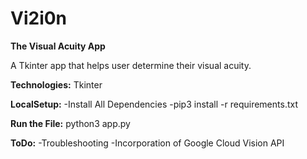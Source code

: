 # Vi2i0n
**The Visual Acuity App**

A Tkinter app that helps user determine their visual acuity.


**Technologies:**
	Tkinter


**LocalSetup:**
	-Install All Dependencies
	-pip3 install -r requirements.txt


**Run the File:**
	python3 app.py


**ToDo:**
	-Troubleshooting
	-Incorporation of Google Cloud Vision API
